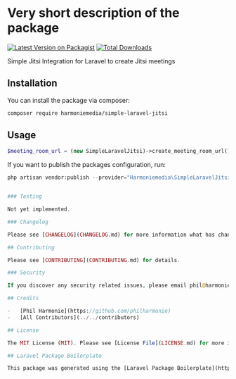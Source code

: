 # Very short description of the package

[![Latest Version on Packagist](https://img.shields.io/packagist/v/harmoniemedia/simple-laravel-jitsi.svg?style=flat-square)](https://packagist.org/packages/philharmonie/simple-laravel-jitsi)
[![Total Downloads](https://img.shields.io/packagist/dt/harmoniemedia/simple-laravel-jitsi.svg?style=flat-square)](https://packagist.org/packages/philharmonie/simple-laravel-jitsi)

Simple Jitsi Integration for Laravel to create Jitsi meetings

## Installation

You can install the package via composer:

```bash
composer require harmoniemedia/simple-laravel-jitsi
```

## Usage

```php
$meeting_room_url = (new SimpleLaravelJitsi)->create_meeting_room_url();
```
If you want to publish the packages configuration, run:
```php
php artisan vendor:publish --provider="Harmoniemedia\SimpleLaravelJitsi\SimpleLaravelJitsiServiceProvider"


### Testing

Not yet implemented.

### Changelog

Please see [CHANGELOG](CHANGELOG.md) for more information what has changed recently.

## Contributing

Please see [CONTRIBUTING](CONTRIBUTING.md) for details.

### Security

If you discover any security related issues, please email phil@harmonie.media instead of using the issue tracker.

## Credits

-   [Phil Harmonie](https://github.com/philharmonie)
-   [All Contributors](../../contributors)

## License

The MIT License (MIT). Please see [License File](LICENSE.md) for more information.

## Laravel Package Boilerplate

This package was generated using the [Laravel Package Boilerplate](https://laravelpackageboilerplate.com).
